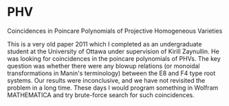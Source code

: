 # PHV
Coincidences in Poincare Polynomials of Projective Homogeneous Varieties

This is a very old paper 2011 which I completed as an undergraduate student at the University of Ottawa under supervision of Kirill Zaynullin. He was looking for coincidences in the poincare polynomials of PHVs. The key question was whether there were any blowup relations (or monoidal transformations in Manin's terminology) between the E8 and F4 type root systems. Our results were inconclusive, and we have not revisited the problem in a long time. These days I would program something in Wolfram MATHEMATICA and try brute-force search for such coincidences.

